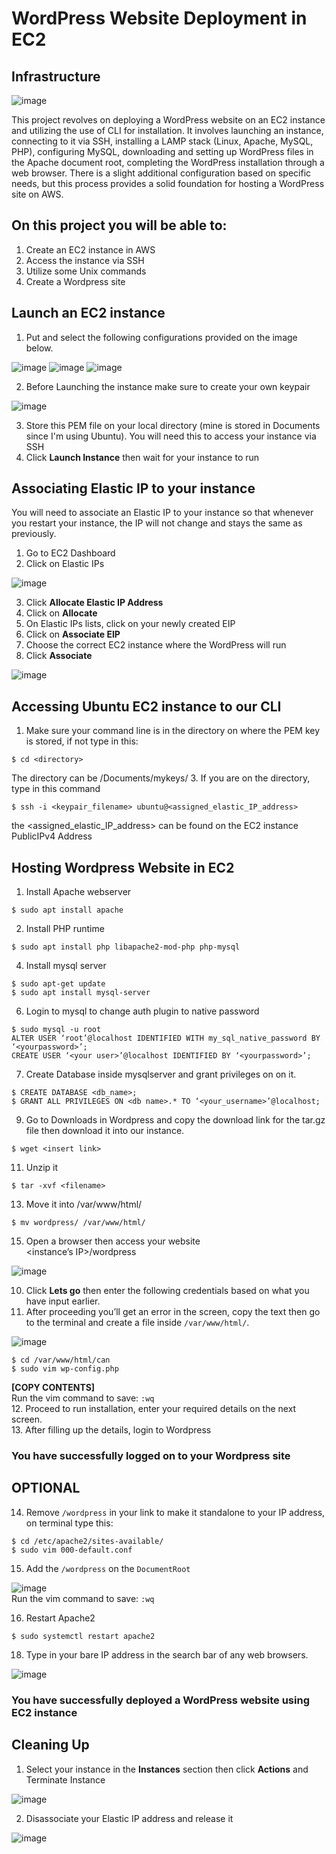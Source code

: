 # WordPress Website Deployment in EC2

## Infrastructure

![image](https://github.com/didin012/Deploying-WordPress-Website-in-EC2/assets/104528282/7d5392c8-6a3d-41db-90b8-fdc17b985a53)

This project revolves on deploying a WordPress website on an EC2 instance and utilizing the use of CLI for installation. It involves launching an instance, connecting to it via SSH, installing a LAMP stack (Linux, Apache, MySQL, PHP), configuring MySQL, downloading and setting up WordPress files in the Apache document root, completing the WordPress installation through a web browser. There is a slight additional configuration based on specific needs, but this process provides a solid foundation for hosting a WordPress site on AWS.

## On this project you will be able to:
1.	Create an EC2 instance in AWS
2.	Access the instance via SSH
3.	Utilize some Unix commands
4.	Create a Wordpress site

## Launch an EC2 instance
1. Put and select the following configurations provided on the image below.

![image](https://github.com/didin012/Deploying-WordPress-Website-in-EC2/assets/104528282/575b506f-7c16-447f-9551-3fc7fd1158f6)
![image](https://github.com/didin012/Deploying-WordPress-Website-in-EC2/assets/104528282/b23af33c-d28c-4201-93d2-8de3f63dddd4)
![image](https://github.com/didin012/Deploying-WordPress-Website-in-EC2/assets/104528282/242cdf64-58d5-4992-acd5-b646ba70c843)

2. Before Launching the instance make sure to create your own keypair

![image](https://github.com/didin012/Deploying-WordPress-Website-in-EC2/assets/104528282/32d70c5b-efa6-4881-86d0-1f01ce229053)

3. Store this PEM file on your local directory (mine is stored in Documents since I'm using Ubuntu). You will need this to access your instance via SSH
4. Click **Launch Instance** then wait for your instance to run
   
## Associating Elastic IP to your instance
You will need to associate an Elastic IP to your instance so that whenever you restart your instance, the IP will not change and stays the same as previously.
1. Go to EC2 Dashboard
2. Click on Elastic IPs

![image](https://github.com/didin012/Deploying-WordPress-Website-in-EC2/assets/104528282/32e43700-ece3-4502-a4dd-e3b0a43a946e)

3. Click **Allocate Elastic IP Address**
4. Click on **Allocate**
5. On Elastic IPs lists, click on your newly created EIP
6. Click on **Associate EIP**
7. Choose the correct EC2 instance where the WordPress will run
8. Click **Associate**

![image](https://github.com/didin012/Deploying-WordPress-Website-in-EC2/assets/104528282/267bde3d-318f-4dcd-9335-eb3a23cb5c0f)

## Accessing Ubuntu EC2 instance to our CLI
1. Make sure your command line is in the directory on where the PEM key is stored, if not type in this:<br>
````
$ cd <directory>
````
The directory can be /Documents/mykeys/
3. If you are on the directory, type in this command<br>
````
$ ssh -i <keypair_filename> ubuntu@<assigned_elastic_IP_address>
````
the <assigned_elastic_IP_address> can be found on the EC2 instance PublicIPv4 Address

## Hosting Wordpress Website in EC2

1.	Install Apache webserver<br>
````
$ sudo apt install apache
````
2.	Install PHP runtime<br>
````
$ sudo apt install php libapache2-mod-php php-mysql
````
4.	Install mysql server<br>
````
$ sudo apt-get update
$ sudo apt install mysql-server
````
6.	Login to mysql to change auth plugin to native password<br>
````
$ sudo mysql -u root
ALTER USER ‘root’@localhost IDENTIFIED WITH my_sql_native_password BY ‘<yourpassword>’;
CREATE USER ‘<your user>’@localhost IDENTIFIED BY ‘<yourpassword>’;
````
7.	Create Database inside mysqlserver and grant privileges on on it.<br>
````
$ CREATE DATABASE <db_name>;
$ GRANT ALL PRIVILEGES ON <db name>.* TO ‘<your_username>’@localhost;
````
9.	Go to Downloads in Wordpress and copy the download link for the tar.gz file then download it into our instance.<br>
````
$ wget <insert link>
````
11.	Unzip it<br>
````
$ tar -xvf <filename>
````
13.	Move it into /var/www/html/<br>
````
$ mv wordpress/ /var/www/html/
````
15.	Open a browser then access your website<br>
<instance’s IP>/wordpress

![image](https://github.com/didin012/WordPress-Website-in-EC2/assets/104528282/e5bcfea6-9a6f-4067-bcfc-cd94d00942ad)

10.	Click **Lets go** then enter the following credentials based on what you have input earlier.
11.	After proceeding you’ll get an error in the screen, copy the text then go to the terminal and create a file inside ```/var/www/html/```.

![image](https://github.com/didin012/WordPress-Website-in-EC2/assets/104528282/f8e47ce8-6f14-4946-9874-d2aa8763afcd)

````
$ cd /var/www/html/can
$ sudo vim wp-config.php
````

**[COPY CONTENTS]**<br>
Run the vim command to save: ```:wq```<br>
12.	Proceed to run installation, enter your required details on the next screen.<br>
13.	After filling up the details, login to Wordpress

### You have successfully logged on to your Wordpress site

## OPTIONAL
14.	Remove ```/wordpress``` in your link to make it standalone to your IP address, on terminal type this:<br>
````
$ cd /etc/apache2/sites-available/
$ sudo vim 000-default.conf
````
15.	Add the ```/wordpress``` on the ```DocumentRoot```

![image](https://github.com/didin012/WordPress-Website-in-EC2/assets/104528282/d079379c-b84b-46db-8a76-d44bcd49d7fd)<br>
Run the vim command to save: ```:wq```

16.	Restart Apache2 <br>
````
$ sudo systemctl restart apache2
````
18.	Type in your bare IP address in the search bar of any web browsers.

![image](https://github.com/didin012/WordPress-Website-in-EC2/assets/104528282/8b6bb9e0-6d6a-4b53-b26c-12d322c7e1de)

### You have successfully deployed a WordPress website using EC2 instance

## Cleaning Up
1. Select your instance in the **Instances** section then click **Actions** and Terminate Instance

![image](https://github.com/didin012/Deploying-WordPress-Website-in-EC2/assets/104528282/419cf1a3-702b-4317-8720-18b7c9432dbe)

2. Disassociate your Elastic IP address and release it 

![image](https://github.com/didin012/Deploying-WordPress-Website-in-EC2/assets/104528282/926c017e-93da-4d9e-9869-9f0181009dea)
